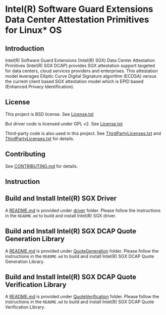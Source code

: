 Intel(R) Software Guard Extensions Data Center Attestation Primitives for Linux\* OS
================================================

Introduction
-------
Intel(R) Software Guard Extensions (Intel(R) SGX) Data Center Attestation Primitives (Intel(R) SGX DCAP) provides SGX attestation support targeted for data centers, cloud services providers and enterprises. This attestation model leverages Elliptic Curve Digital Signature algorithm (ECDSA) versus the current client based SGX attestation model which is EPID based (Enhanced Privacy Identification).

License
-------
This project is BSD license. See [License.txt](License.txt)

But driver code is licensed under GPL v2. See [License.txt](driver/License.txt) 

Third-party code is also used in this project. See [ThirdPartyLicenses.txt](QuoteGeneration/ThirdPartyLicenses.txt) and [ThirdPartyLicenses.txt](QuoteVerification/ThirdPartyLicenses.txt) for details.

Contributing
-------
See [CONTRIBUTING.md](CONTRIBUTING.md) for details.

Instruction
-------
## Build and Install Intel(R) SGX Driver
A [README.md](driver/README.md) is provided under [driver](driver) folder. Please follow the instructions in the `README.md` to build and install Intel(R) SGX driver.

## Build and Install Intel(R) SGX DCAP Quote Generation Library
A [README.md](QuoteGeneration/README.md) is provided under [QuoteGeneration](QuoteGeneration) folder. Please follow the instructions in the `README.md` to build and install Intel(R) SGX DCAP Quote Generation Library.

## Build and Install Intel(R) SGX DCAP Quote Verification Library
A [README.md](QuoteVerification/README.md) is provided under [QuoteVerification](QuoteVerification) folder. Please follow the instructions in the `README.md` to build and install Intel(R) SGX DCAP Quote Verification Library.

